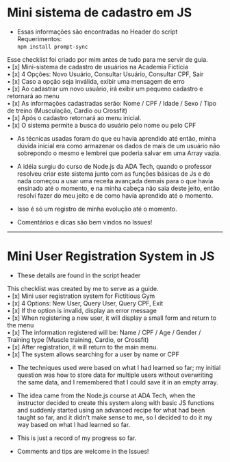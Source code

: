# Mini sistema de cadastro em JS
- Essas informações são encontradas no Header do script<br>
Requerimentos:<br>
`npm install prompt-sync`

Esse checklist foi criado por mim antes de tudo para me servir de guia.<br>
• [x] Mini-sistema de cadastro de usuários na Academia Fictícia<br>
• [x] 4 Opções: Novo Usuário, Consultar Usuário, Consultar CPF, Sair<br>
• [x] Caso a opção seja inválida, exibir uma mensagem de erro<br>
• [x] Ao cadastrar um novo usuário, irá exibir um pequeno cadastro e retornará ao menu<br>
• [x] As informações cadastradas serão: Nome / CPF / Idade / Sexo / Tipo de treino (Musculação, Cardio ou Crossfit)<br>
• [x] Após o cadastro retornará ao menu inicial.<br>
• [x] O sistema permite a busca do usuário pelo nome ou pelo CPF<br>

- As técnicas usadas foram do que eu havia aprendido até então, minha dúvida inicial era como armazenar os dados de mais de um usuário não sobrepondo o mesmo e lembrei que poderia salvar em uma Array vazia.

- A idéia surgiu do curso de Node.js da ADA Tech, quando o professor resolveu criar este sistema junto com as funções básicas de Js e do nada começou a usar uma receita avançada demais para o que havia ensinado até o momento, e na minha cabeça não saia deste jeito, então resolvi fazer do meu jeito e de como havia aprendido até o momento. 

- Isso é só um registro de minha evolução até o momento.

- Comentários e dicas são bem vindos no Issues!

---

# Mini User Registration System in JS
- These details are found in the script header

This checklist was created by me to serve as a guide.<br>
• [x] Mini user registration system for Fictitious Gym<br>
• [x] 4 Options: New User, Query User, Query CPF, Exit<br>
• [x] If the option is invalid, display an error message<br>
• [x] When registering a new user, it will display a small form and return to the menu<br>
• [x] The information registered will be: Name / CPF / Age / Gender / Training type (Muscle training, Cardio, or Crossfit)<br>
• [x] After registration, it will return to the main menu.<br>
• [x] The system allows searching for a user by name or CPF<br>

- The techniques used were based on what I had learned so far; my initial question was how to store data for multiple users without overwriting the same data, and I remembered that I could save it in an empty array.

- The idea came from the Node.js course at ADA Tech, when the instructor decided to create this system along with basic JS functions and suddenly started using an advanced recipe for what had been taught so far, and it didn't make sense to me, so I decided to do it my way based on what I had learned so far.

- This is just a record of my progress so far.

- Comments and tips are welcome in the Issues!
